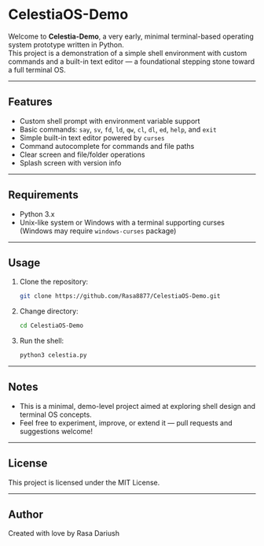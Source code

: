 # CelestiaOS-Demo

Welcome to **Celestia-Demo**, a very early, minimal terminal-based operating system prototype written in Python.  
This project is a demonstration of a simple shell environment with custom commands and a built-in text editor — a foundational stepping stone toward a full terminal OS.

---

## Features

- Custom shell prompt with environment variable support  
- Basic commands: `say`, `sv`, `fd`, `ld`, `qw`, `cl`, `dl`, `ed`, `help`, and `exit`  
- Simple built-in text editor powered by `curses`  
- Command autocomplete for commands and file paths  
- Clear screen and file/folder operations  
- Splash screen with version info  

---

## Requirements

- Python 3.x  
- Unix-like system or Windows with a terminal supporting curses (Windows may require `windows-curses` package)  

---

## Usage

1. Clone the repository:  
   ```bash
   git clone https://github.com/Rasa8877/CelestiaOS-Demo.git
   ```

2. Change directory:

   ```bash
   cd CelestiaOS-Demo
   ```

3. Run the shell:

   ```bash
   python3 celestia.py
   ```

---

## Notes

* This is a minimal, demo-level project aimed at exploring shell design and terminal OS concepts.
* Feel free to experiment, improve, or extend it — pull requests and suggestions welcome!

---

## License

This project is licensed under the MIT License.

---

## Author

Created with love by Rasa Dariush
